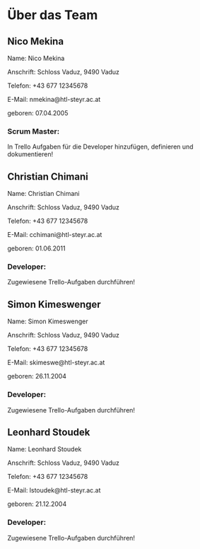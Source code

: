 # Über das Team
## Nico Mekina
<p> Name: Nico Mekina </p>
<p> Anschrift:  Schloss Vaduz, 9490 Vaduz </p>
<p> Telefon:    +43 677 12345678 </p>
<p> E-Mail:     nmekina@htl-steyr.ac.at </p>
<p> geboren:    07.04.2005 </p>

### Scrum Master:
In Trello Aufgaben für die Developer hinzufügen, definieren und dokumentieren!


## Christian Chimani
<p> Name: Christian Chimani </p>
<p> Anschrift:  Schloss Vaduz, 9490 Vaduz </p>
<p> Telefon:    +43 677 12345678 </p>
<p> E-Mail:     cchimani@htl-steyr.ac.at </p>
<p> geboren:    01.06.2011 </p>

### Developer:
Zugewiesene Trello-Aufgaben durchführen!


## Simon Kimeswenger
<p> Name: Simon Kimeswenger </p>
<p> Anschrift:  Schloss Vaduz, 9490 Vaduz </p>
<p> Telefon:    +43 677 12345678 </p>
<p> E-Mail:     skimeswe@htl-steyr.ac.at </p>
<p> geboren:    26.11.2004 </p>

### Developer:
Zugewiesene Trello-Aufgaben durchführen!


## Leonhard Stoudek
<p> Name: Leonhard Stoudek </p>
<p> Anschrift:  Schloss Vaduz, 9490 Vaduz </p>
<p> Telefon:    +43 677 12345678 </p>
<p> E-Mail:     lstoudek@htl-steyr.ac.at </p>
<p> geboren:    21.12.2004 </p>

### Developer:
Zugewiesene Trello-Aufgaben durchführen!

